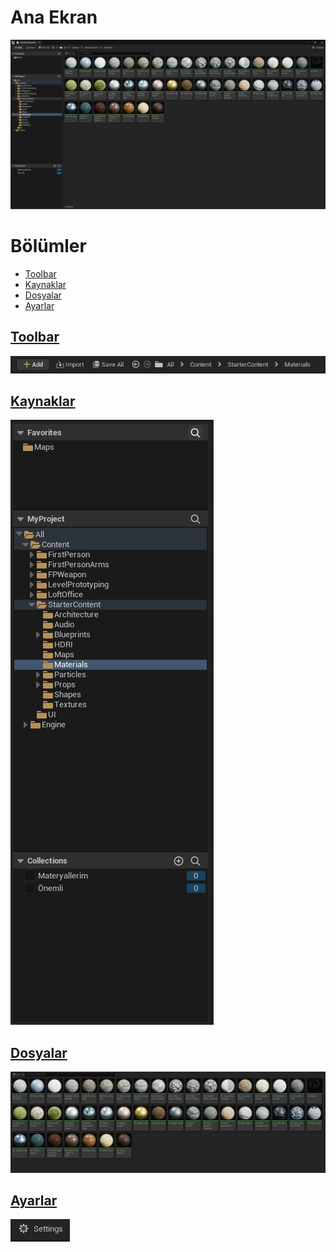 # Ana Ekran
<img src="../../Dosyalar/Content_Drawer_Ana_Ekran.jpg">



# Bölümler

* [Toolbar](#toolbar)
* [Kaynaklar](#kaynaklar)
* [Dosyalar](#dosyalar)
* [Ayarlar](#ayarlar)


## [Toolbar](Toolbar)
<img src="../../Dosyalar/Content_Drawer_Toolbar.jpg">

## [Kaynaklar](Kaynaklar)
<img src="../../Dosyalar/Content_Drawer_Kaynaklar.jpg">

## [Dosyalar](Dosyalar)
<img src="../../Dosyalar/Content_Drawer_Dosyalar.jpg">

## [Ayarlar](Ayarlar)
<img src="../../Dosyalar/Content_Drawer_Ayarlar.jpg">
